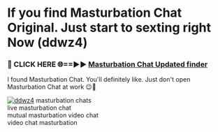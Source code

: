 # If you find Masturbation Chat Original. Just start to sexting right Now (ddwz4)

<h3>🔴 CLICK HERE 🌐==►► <a href="https://tinyurl.com/mtbk5fxa" rel="nofollow">Masturbation Chat Updated finder</a></h3>

I found Masturbation Chat. You'll definitely like. Just don't open Masturbation Chat at work 😉💬

[![ddwz4](https://i.imgur.com/Q8WKrnY.jpeg)](https://tinyurl.com/mtbk5fxa)
masturbation chats<br>
live masturbation chat<br>
mutual masturbation video chat<br>
video chat masturbation